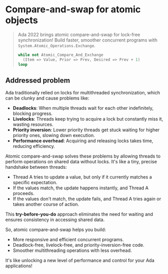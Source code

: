 # Compare-and-swap for atomic objects

> Ada 2022 brings atomic compare-and-swap for lock-free synchronization! Build
> faster, smoother concurrent programs with `System.Atomic_Operations.Exchange`.
>
> ```ada
> while not Atomic_Compare_And_Exchange
>   (Item => Value, Prior => Prev, Desired => Prev + 1)
> loop
> ```

## Addressed problem

Ada traditionally relied on locks for multithreaded synchronization, which can
be clunky and cause problems like:

- **Deadlocks**: When multiple threads wait for each other indefinitely,
  blocking progress.
- **Livelocks**: Threads keep trying to acquire a lock but constantly miss it,
  wasting resources.
- **Priority inversion**: Lower priority threads get stuck waiting for higher
  priority ones, slowing down execution.
- **Performance overhead**: Acquiring and releasing locks takes time, reducing
  efficiency.

Atomic compare-and-swap solves these problems by allowing threads to perform
operations on shared data without locks. It's like a tiny, precise handshake
between threads:

- Thread A tries to update a value, but only if it currently matches a specific
  expectation.
- If the values match, the update happens instantly, and Thread A proceeds.
- If the values don't match, the update fails, and Thread A tries again or takes
  another course of action.

This **try-before-you-do** approach eliminates the need for waiting and ensures
consistency in accessing shared data.

So, atomic compare-and-swap helps you build:

- More responsive and efficient concurrent programs.
- Deadlock-free, livelock-free, and priority-inversion-free code.
- Smoother multithreading operations with less overhead.

It's like unlocking a new level of performance and control for your Ada
applications!
